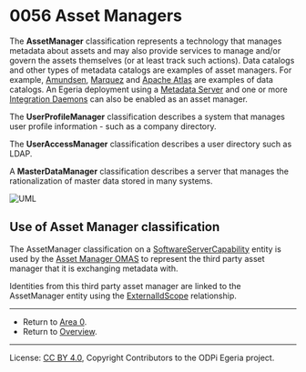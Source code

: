 <!-- SPDX-License-Identifier: CC-BY-4.0 -->
<!-- Copyright Contributors to the ODPi Egeria project. -->

# 0056 Asset Managers

The **AssetManager** classification represents a technology that manages
metadata about assets and may also provide services to manage and/or govern
the assets themselves (or at least track such actions).
Data catalogs and other types of metadata catalogs are examples of
asset managers.
For example, [Amundsen](https://www.amundsen.io/amundsen/), [Marquez](https://marquezproject.github.io/marquez/) and
[Apache Atlas](https://atlas.apache.org) are examples of data catalogs.
An Egeria deployment using a [Metadata Server](../../../open-metadata-implementation/admin-services/docs/concepts/metadata-server.md)
and one or more [Integration Daemons](../../../open-metadata-implementation/admin-services/docs/concepts/integration-daemon.md)
can also be enabled as an asset manager.

The **UserProfileManager** classification describes a system that manages user profile information - such as a company directory.

The **UserAccessManager** classification describes a user directory such as LDAP.

A **MasterDataManager** classification describes a server that manages the rationalization of master data stored in many systems.

![UML](0056-Asset-Managers.png#pagewidth)


## Use of Asset Manager classification

The AssetManager classification on a [SoftwareServerCapability](0042-Software-Server-Capabilities.md) entity
is used by the [Asset Manager OMAS](../../../open-metadata-implementation/access-services/asset-manager)
to represent the third party asset manager that it is exchanging metadata with.

Identities from this third party asset manager are linked to the AssetManager entity
using the [ExternalIdScope](0017-External-Identifiers.md) relationship.




----

* Return to [Area 0](Area-0-models.md).
* Return to [Overview](.).

----
License: [CC BY 4.0](https://creativecommons.org/licenses/by/4.0/),
Copyright Contributors to the ODPi Egeria project.